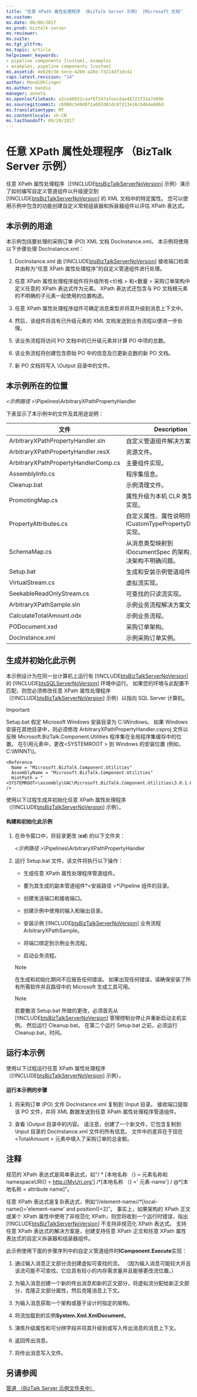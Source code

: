 ```yaml
---
title: "任意 XPath 属性处理程序 （BizTalk Server 示例） |Microsoft 文档"
ms.custom: 
ms.date: 06/08/2017
ms.prod: biztalk-server
ms.reviewer: 
ms.suite: 
ms.tgt_pltfrm: 
ms.topic: article
helpviewer_keywords:
- pipeline components [custom], examples
- examples, pipeline components [custom]
ms.assetid: 4eb26c38-5ece-42b0-a28e-73214df1dc41
caps.latest.revision: "14"
author: MandiOhlinger
ms.author: mandia
manager: anneta
ms.openlocfilehash: a3ce40931caaf8f247afeacdae48721f31a7d99b
ms.sourcegitcommit: cb908c540d8f1a692d01dc8f313e16cb4b4e696d
ms.translationtype: MT
ms.contentlocale: zh-CN
ms.lasthandoff: 09/20/2017
---
```

# <a name="arbitrary-xpath-property-handler-biztalk-server-sample"></a>任意 XPath 属性处理程序 （BizTalk Server 示例）
任意 XPath 属性处理程序（[!INCLUDE[btsBizTalkServerNoVersion](../includes/btsbiztalkservernoversion-md.md)] 示例）演示了如何编写自定义管道组件以升级提交到 [!INCLUDE[btsBizTalkServerNoVersion](../includes/btsbiztalkservernoversion-md.md)] 的 XML 文档中的特定属性。 您可以使用示例中包含的功能创建自定义常规组装器和拆装器组件以评估 XPath 表达式。  
  
## <a name="what-this-sample-does"></a>本示例的用途  
 本示例包括要处理的采购订单 (PO) XML 文档 DocInstance.xml。 本示例将使用以下步骤处理 DocInstance.xml：  
  
1.  DocInstance.xml 由 [!INCLUDE[btsBizTalkServerNoVersion](../includes/btsbiztalkservernoversion-md.md)] 接收端口检索并由称为“任意 XPath 属性处理程序”的自定义管道组件进行处理。  
  
2.  任意 XPath 属性处理程序组件将升级所有\<价格 > 和\<数量 > 采购订单架构中定义任意的 XPath 表达式作为元素。 XPath 表达式还包含与 PO 文档根元素的不明确的子元素一起使用的位置构造。  
  
3.  任意 XPath 属性处理程序组件可确定消息类型并将其升级到消息上下文中。  
  
4.  然后，该组件将具有已升级元素的 XML 文档发送到业务流程以便进一步处理。  
  
5.  该业务流程将访问 PO 文档中的已升级元素并计算 PO 中项的总数。  
  
6.  该业务流程将创建包含原始 PO 中的信息及已更新总数的新 PO 文档。  
  
7.  新 PO 文档将写入 \Output 目录中的文件。  
  
## <a name="where-to-find-this-sample"></a>本示例所在的位置  
 *\<示例路径 >*\Pipelines\ArbitraryXPathPropertyHandler  
  
 下表显示了本示例中的文件及其用途说明：  
  
|文件|Description|  
|---------------|-----------------|  
|ArbitraryXPathPropertyHandler.sln|自定义管道组件解决方案文件。|  
|ArbitraryXPathPropertyHandler.resX|资源文件。|  
|ArbitraryXPathPropertyHandlerComp.cs|主要组件实现。|  
|AssemblyInfo.cs|程序集信息。|  
|Cleanup.bat|示例清理文件。|  
|PromotingMap.cs|属性升级为本机 CLR 类型的映射实现。|  
|PropertyAttributes.cs|自定义属性、属性说明符和 ICustomTypePropertyDescriptor 实现。|  
|SchemaMap.cs|从消息类型映射到 IDocumentSpec 的架构，用于解决架构不明确问题。|  
|Setup.bat|生成和安装示例管道组件。|  
|VirtualStream.cs|虚拟流实现。|  
|SeekableReadOnlyStream.cs|可查找的只读流实现。|  
|ArbitraryXPathSample.sln|示例业务流程解决方案文件。|  
|CalculateTotalAmount.odx|示例业务流程。|  
|PODocument.xsd|采购订单架构。|  
|DocInstance.xml|示例采购订单实例。|  
  
## <a name="building-and-initializing-this-sample"></a>生成并初始化此示例  
 本示例设计为在同一台计算机上运行有 [!INCLUDE[btsBizTalkServerNoVersion](../includes/btsbiztalkservernoversion-md.md)] 的 [!INCLUDE[btsSQLServerNoVersion](../includes/btssqlservernoversion-md.md)] 环境中运行。 如果您的环境与此配置不匹配，则您必须修改任意 XPath 属性处理程序（[!INCLUDE[btsBizTalkServerNoVersion](../includes/btsbiztalkservernoversion-md.md)] 示例）以指向 SQL Server 计算机。  
  
> [!IMPORTANT]
>  Setup.bat 假定 Microsoft Windows 安装目录为 C:\Windows。 如果 Windows 安装在其他目录中，则必须修改 ArbitraryXPathPropertyHandler.csproj 文件以反映 Microsoft.BizTalk.Component.Utilities 程序集在全局程序集缓存中的位置。 在引用元素中，更改\<SYSTEMROOT > 到 Windows 的安装位置 (例如，C:\WINNT\\)。  
  
```  
<Reference  
  Name = "Microsoft.BizTalk.Component.Utilities"  
  AssemblyName = "Microsoft.BizTalk.Component.Utilities"  
  HintPath = "<SYSTEMROOT>\assembly\GAC\Microsoft.BizTalk.Component.Utilities\3.0.1.0__31bf3856ad364e35\Microsoft.BizTalk.Component.Utilities.dll"  
/>  
```  
  
 使用以下过程生成并初始化任意 XPath 属性处理程序（[!INCLUDE[btsBizTalkServerNoVersion](../includes/btsbiztalkservernoversion-md.md)] 示例）。  
  
#### <a name="to-build-and-initialize-this-sample"></a>构建和初始化此示例  
  
1.  在命令窗口中，将目录更改 (**cd**) 的以下文件夹：  
  
     *\<示例路径 >*\Pipelines\ArbitraryXPathPropertyHandler  
  
2.  运行 Setup.bat 文件，该文件将执行以下操作：  
  
    -   生成任意 XPath 属性处理程序管道组件。  
  
    -   要为其生成的副本管道组件*\<安装路径 >*\Pipeline 组件的目录。  
  
    -   创建发送端口和接收端口。  
  
    -   创建示例中使用的输入和输出目录。  
  
    -   安装示例 [!INCLUDE[btsBizTalkServerNoVersion](../includes/btsbiztalkservernoversion-md.md)] 业务流程 ArbitraryXPathSample。  
  
    -   将端口绑定到示例业务流程。  
  
    -   启动业务流程。  
  
    > [!NOTE]
    >  在生成和初始化期间不应报告任何错误。 如果出现任何错误，请确保安装了所有所需软件并且路径中的 Microsoft 生成工具可用。  
  
    > [!NOTE]
    >  若要撤消 Setup.bat 所做的更改，必须首先从 [!INCLUDE[btsBizTalkServerNoVersion](../includes/btsbiztalkservernoversion-md.md)] 管理控制台停止并重新启动主机实例。 然后运行 Cleanup.bat。 在第二个运行 Setup.bat 之前，必须运行 Cleanup.bat，时间。  
  
## <a name="running-this-sample"></a>运行本示例  
 使用以下过程运行任意 XPath 属性处理程序（[!INCLUDE[btsBizTalkServerNoVersion](../includes/btsbiztalkservernoversion-md.md)] 示例）。  
  
#### <a name="to-run-this-sample"></a>运行本示例的步骤  
  
1.  将采购订单 (PO) 文件 DocInstance.xml 复制到 \Input 目录。 接收端口提取该 PO 文件，并将 XML 数据发送到任意 XPath 属性处理程序管道组件。  
  
2.  查看 \Output 目录中的内容。 请注意，创建了一个新文件，它包含复制到 \Input 目录的 DocInstance.xml 文件的所有信息。 文件中的差异在于现在\<TotalAmount > 元素中填入了采购订单的总金额。  
  
## <a name="comments"></a>注释  
 规范的 XPath 表达式是简单表达式，如"/ * [本地名称 （) = 元素名称和 namespaceURI() = http://MyUri.org'] /\*[本地名称 （) =' 元素-name'] / @\*[本地名称 = attribute name]"。  
  
 任意 XPath 表达式是复杂表达式，例如“//element-name//*[local-name()='element-name' and position()=2]”。 事实上，如果架构的 XPath 正文或某个 XPath 属性中使用了非规范化 XPath，则您将收到一个运行时错误，指出 [!INCLUDE[btsBizTalkServerNoVersion](../includes/btsbiztalkservernoversion-md.md)] 不支持非规范化 XPath 表达式。 支持任意 XPath 表达式的解决方案是，创建支持任意 XPath 正文和任意 XPath 属性表达式的自定义拆装器和组装器组件。  
  
 此示例使用下面的步骤序列中的自定义管道组件时**IComponent.Execute**实现：  
  
1.  通过输入消息正文部分流创建虚拟可查找的流。 （因为输入消息可能较大并且该流可能不可查找，它应具有较小的内存需求量并且能够更改流位置。）  
  
2.  为输入消息创建一个新的传出消息和新的正文部分，将虚拟流分配给新正文部分，克隆正文部分属性，然后克隆消息上下文。  
  
3.  为输入消息获取一个架构或基于设计时指定的架构。  
  
4.  将流加载到的实例**System.Xml.XmlDocument**。  
  
5.  演练升级属性和可分辨字段并将其升级到或写入传出消息的消息上下文。  
  
6.  返回传出消息。  
  
7.  将传出消息写入文件。  
  
## <a name="see-also"></a>另请参阅  
 [管道 （BizTalk Server 示例文件夹中）](../core/pipelines-biztalk-server-samples-folder.md)